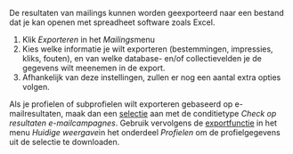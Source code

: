 De resultaten van mailings kunnen worden geexporteerd naar een bestand
dat je kan openen met spreadheet software zoals Excel.

1.  Klik *Exporteren* in het *Mailings*menu
2.  Kies welke informatie je wilt exporteren (bestemmingen, impressies,
    kliks, fouten), en van welke database- en/of collectievelden je de
    gegevens wilt meenemen in de export.
3.  Afhankelijk van deze instellingen, zullen er nog een aantal extra
    opties volgen.

Als je profielen of subprofielen wilt exporteren gebaseerd op
e-mailresultaten, maak dan een
[selectie](https://www.copernica.com/nl/ondersteuning/nieuwe-selectie-maken)
aan met de conditietype *Check op resultaten e-mailcampagnes*. Gebruik
vervolgens de
[exportfunctie](https://www.copernica.com/nl/ondersteuning/profiel-en-of-subprofielen-exporteren)
in het menu *Huidige weergave*in het onderdeel *Profielen* om de
profielgegevens uit de selectie te downloaden.
